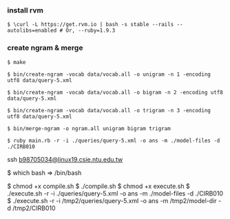 ### install rvm

```
$ \curl -L https://get.rvm.io | bash -s stable --rails --autolibs=enabled # Or, --ruby=1.9.3

```

### create ngram & merge

```
$ make

$ bin/create-ngram -vocab data/vocab.all -o unigram -n 1 -encoding utf8 data/query-5.xml

$ bin/create-ngram -vocab data/vocab.all -o bigram -n 2 -encoding utf8 data/query-5.xml

$ bin/create-ngram -vocab data/vocab.all -o trigram -n 3 -encoding utf8 data/query-5.xml

$ bin/merge-ngram -o ngram.all unigram bigram trigram

```



```
$ ruby main.rb -r -i ./queries/query-5.xml -o ans -m ./model-files -d ./CIRB010
```




ssh b98705034@linux19.csie.ntu.edu.tw



$ which bash
=> /bin/bash

$ chmod +x compile.sh 
$ ./compile.sh
$ chmod +x execute.sh 
$ ./execute.sh -r -i ./queries/query-5.xml -o ans -m ./model-files -d ./CIRB010
$ ./execute.sh -r -i /tmp2/queries/query-5.xml -o ans -m /tmp2/model-dir -d /tmp2/CIRB010